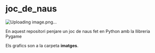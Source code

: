 # joc_de_naus

![Uploading image.png…]()



En aquest repositori penjare un joc de naus fet en Python amb la llibreria Pygame

Els grafics son a la carpeta **imatges**.
